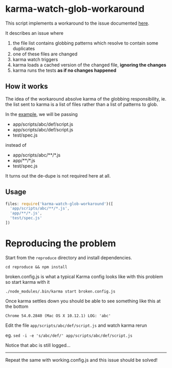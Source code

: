 # karma-watch-glob-workaround

This script implements a workaround to the issue documented [here](https://github.com/karma-runner/karma/issues/1087).

It describes an issue where
1. the file list contains globbing patterns which resolve to contain some duplicates
1. one of these files are changed
1. karma watch triggers
1. karma loads a cached version of the changed file, **ignoring the changes**
1. karma runs the tests **as if no changes happened**

## How it works

The idea of the workaround absolve karma of the globbing responsibility,
ie. the list sent to karma is a list of files rather than a list of patterns to glob.

In the [example](reproduce/working.config.js), we will be passing
* app/scripts/abc/def/script.js
* app/scripts/abc/def/script.js
* test/spec.js

instead of
* app/scripts/abc/\*\*/\*.js
* app/\*\*/\*.js
* test/spec.js

It turns out the de-dupe is not required here at all.

## Usage

```javascript
files: require('karma-watch-glob-workaround')([
  'app/scripts/abc/**/*.js',
  'app/**/*.js',
  'test/spec.js'
])
```

# Reproducing the problem

Start from the `reproduce` directory and install dependencies.

`cd reproduce && npm install`

broken.config.js is what a typical Karma config looks like with this problem so start karma with it

`./node_modules/.bin/karma start broken.config.js`

Once karma settles down you should be able to see something like this at the bottom

`Chrome 54.0.2840 (Mac OS X 10.12.1) LOG: 'abc'`

Edit the file `app/scripts/abc/def/script.js` and watch karma rerun

eg. `sed -i -e 's/abc/def/' app/scripts/abc/def/script.js`

Notice that abc is still logged...

---

Repeat the same with working.config.js and this issue should be solved!
